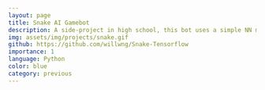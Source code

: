 ```yaml
---
layout: page
title: Snake AI Gamebot
description: A side-project in high school, this bot uses a simple NN model with real player data.
img: assets/img/projects/snake.gif
github: https://github.com/willwng/Snake-Tensorflow
importance: 1
language: Python
color: blue
category: previous
---
```

